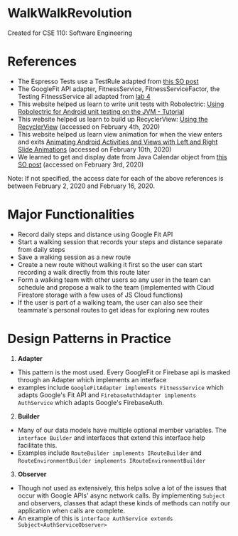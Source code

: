 # WalkWalkRevolution
Created for CSE 110: Software Engineering
# References
  * The Espresso Tests use a TestRule adapted from [this SO post](https://stackoverflow.com/questions/37597080/reset-app-state-between-instrumentationtestcase-runs)
  * The GoogleFit API adapter, FitnessService, FitnessServiceFactor, the Testing FitnessService all adapted from [lab 4](https://github.com/UCSD-CSE-110-2020/lab4-fitness)
  * This website helped us learn to write unit tests with Robolectric: [Using Robolectric for Android unit testing on the JVM - Tutorial](https://www.vogella.com/tutorials/Robolectric/article.html)
  * This website helped us learn to build up RecyclerView: [Using the RecyclerView](https://guides.codepath.com/android/using-the-recyclerview) (accessed on February 4th, 2020)
  * This website helped us learn view animation for when the view enters and exits [Animating Android Activities and Views with Left and Right Slide Animations](https://kylewbanks.com/blog/left-and-right-slide-animations-on-android-activity-or-view) (accessed on February 10th, 2020)
  * We learned to get and display date from Java Calendar object from [this SO post](https://stackoverflow.com/questions/3574811/how-can-i-get-a-date-from-my-calendar) (accessed on February 3rd, 2020)
  
Note: If not specified, the access date for each of the above references is between February 2, 2020 and February 16, 2020.

# Major Functionalities
- Record daily steps and distance using Google Fit API
- Start a walking session that records your steps and distance separate from daily steps
- Save a walking session as a new route
- Create a new route without walking it first so the user can start recording a walk directly from this route later
- Form a walking team with other users so any user in the team can schedule and propose a walk to the team (implemented with Cloud Firestore storage with a few uses of JS Cloud functions)
- If the user is part of a walking team, the user can also see their teammate's personal routes to get ideas for exploring new routes

# Design Patterns in Practice
1. **Adapter**
 - This pattern is the most used. Every GoogleFit or Firebase api is masked through an Adapter which implements an interface
 - examples include `GoogleFitAdapter implements FitnessService` which adapts Google's Fit API and `FirebaseAuthAdapter implements AuthService` which adapts Google's FirebaseAuth. 
 
2. **Builder**
 - Many of our data models have multiple optional member variables. The `interface Builder` and interfaces that extend this interface help facilitate this. 
 - Examples include `RouteBuilder implements IRouteBuilder` and `RouteEnvironmentBuilder implements IRouteEnvironmentBuilder` 
 
3. **Observer**
 - Though not used as extensively, this helps solve a lot of the issues that occur with Google APIs' async network calls. By implementing `Subject` and observers, classes that adapt these kinds of methods can notify our application when calls are complete.
 - An example of this is `interface AuthService extends Subject<AuthServiceObserver>`
